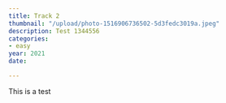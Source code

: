 ```yaml
---
title: Track 2
thumbnail: "/upload/photo-1516906736502-5d3fedc3019a.jpeg"
description: Test 1344556
categories:
- easy
year: 2021
date: 

---
```

This is a test